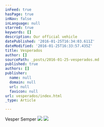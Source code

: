 ```yaml
---
inFeed: true
hasPage: true
inNav: false
inLanguage: null
starred: true
keywords: []
description: Our official vehicle
datePublished: '2016-01-25T16:34:03.611Z'
dateModified: '2016-01-25T16:33:57.435Z'
title: Vesperados
author: []
sourcePath: _posts/2016-01-25-vesperados.md
published: true
authors: []
publisher:
  name: null
  domain: null
  url: null
  favicon: null
url: vesperados/index.html
_type: Article

---
```

Vesper Semper
![](https://the-grid-user-content.s3-us-west-2.amazonaws.com/c7d6e4d3-4dfe-408d-bad9-23db8a7cab4b.jpg)
![](https://the-grid-user-content.s3-us-west-2.amazonaws.com/1875cc13-f4a0-40ea-a0b2-c280bbe90aa8.png)